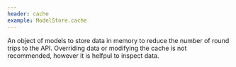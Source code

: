 ```yaml
---
header: cache
example: ModelStore.cache
---
```


An object of models to store data in memory to reduce the number of round trips to the API.  Overriding data or modifying the cache is not recommended, however it is helfpul to inspect data.

